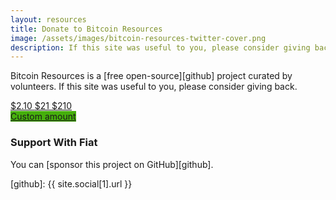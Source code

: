 ```yaml
---
layout: resources
title: Donate to Bitcoin Resources
image: /assets/images/bitcoin-resources-twitter-cover.png
description: If this site was useful to you, please consider giving back.
---
```


Bitcoin Resources is a [free open-source][github] project curated by volunteers.
If this site was useful to you, please consider giving back.

<div class="action-buttons">
  <div class="button">
    <a href="https://ts.dergigi.com/api/v1/invoices?storeId=3WkiYEG5DaQv7Ak5M2UjUi1pe5FFTPyNF1yAE9CVLNJn&orderId=V4V-2&checkoutDesc=Give+back+to+Bitcoin+Resources&currency=USD&price=2.10">
      $2.10
    </a>
    <a href="https://ts.dergigi.com/api/v1/invoices?storeId=3WkiYEG5DaQv7Ak5M2UjUi1pe5FFTPyNF1yAE9CVLNJn&orderId=V4V-21&checkoutDesc=Give+back+to+Bitcoin+Resources&currency=USD&price=21">
      $21
    </a>
    <a href="https://ts.dergigi.com/api/v1/invoices?storeId=3WkiYEG5DaQv7Ak5M2UjUi1pe5FFTPyNF1yAE9CVLNJn&orderId=BR-210&checkoutDesc=Give+back+to+Bitcoin+Resources&currency=USD&price=210">
      $210
    </a>
  </div>
</div>



<div class="action-buttons">
  <div class="button button-wide">
    <a style="background-color: #46B00C;" href="https://ts.dergigi.com/api/v1/invoices?storeId=3WkiYEG5DaQv7Ak5M2UjUi1pe5FFTPyNF1yAE9CVLNJn&orderId=V4V&checkoutDesc=Value+for+Value%3A+Give+as+much+as+it+is+worth+to+you.&currency=USD">
      Custom amount
    </a>
  </div>
</div>


### Support With Fiat

You can [sponsor this project on GitHub][github].

[github]: {{ site.social[1].url }}
